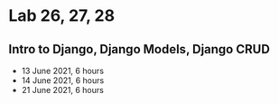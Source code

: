 # Lab 26, 27, 28

## Intro to Django, Django Models, Django CRUD

- 13 June 2021, 6 hours
- 14 June 2021, 6 hours
- 21 June 2021, 6 hours

